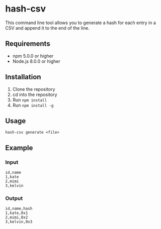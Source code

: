 # hash-csv

This command line tool allows you to generate a hash for each entry in a CSV and append it to the end of the line.

## Requirements

- npm 5.0.0 or higher
- Node.js 8.0.0 or higher

## Installation

1. Clone the repository
2. cd into the repository
3. Run `npm install`
4. Run `npm install -g`

## Usage

`hash-csv generate <file>`

## Example

### Input

```csv
id,name
1,kate
2,mimi
3,kelvin
```

### Output

```csv
id,name,hash
1,kate,0x1
2,mimi,0x2
3,kelvin,0x3
```
